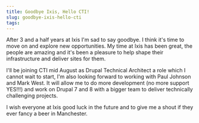 ```yaml
---
title: Goodbye Ixis, Hello CTI!
slug: goodbye-ixis-hello-cti
tags:
---
```

After 3 and a half years at Ixis I'm sad to say goodbye. I think it's time to move on and explore new opportunities. My time at Ixis has been great, the people are amazing and it's been a pleasure to help shape their infrastructure and deliver sites for them.

I'll be joining CTI mid August as Drupal Technical Architect a role which I cannot wait to start, I'm also looking forward to working with Paul Johnson and Mark West. It will allow me to do more development (no more support YES!!!) and work on Drupal 7 and 8 with a bigger team to deliver technically challenging projects.

I wish everyone at Ixis good luck in the future and to give me a shout if they ever fancy a beer in Manchester.
